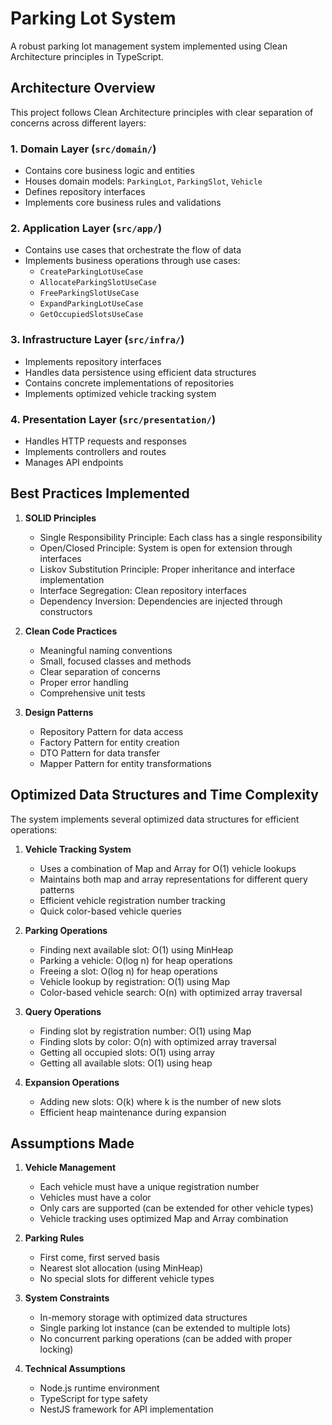 # Parking Lot System

A robust parking lot management system implemented using Clean Architecture principles in TypeScript.

## Architecture Overview

This project follows Clean Architecture principles with clear separation of concerns across different layers:

### 1. Domain Layer (`src/domain/`)
- Contains core business logic and entities
- Houses domain models: `ParkingLot`, `ParkingSlot`, `Vehicle`
- Defines repository interfaces
- Implements core business rules and validations

### 2. Application Layer (`src/app/`)
- Contains use cases that orchestrate the flow of data
- Implements business operations through use cases:
  - `CreateParkingLotUseCase`
  - `AllocateParkingSlotUseCase`
  - `FreeParkingSlotUseCase`
  - `ExpandParkingLotUseCase`
  - `GetOccupiedSlotsUseCase`

### 3. Infrastructure Layer (`src/infra/`)
- Implements repository interfaces
- Handles data persistence using efficient data structures
- Contains concrete implementations of repositories
- Implements optimized vehicle tracking system

### 4. Presentation Layer (`src/presentation/`)
- Handles HTTP requests and responses
- Implements controllers and routes
- Manages API endpoints

## Best Practices Implemented

1. **SOLID Principles**
   - Single Responsibility Principle: Each class has a single responsibility
   - Open/Closed Principle: System is open for extension through interfaces
   - Liskov Substitution Principle: Proper inheritance and interface implementation
   - Interface Segregation: Clean repository interfaces
   - Dependency Inversion: Dependencies are injected through constructors

2. **Clean Code Practices**
   - Meaningful naming conventions
   - Small, focused classes and methods
   - Clear separation of concerns
   - Proper error handling
   - Comprehensive unit tests

3. **Design Patterns**
   - Repository Pattern for data access
   - Factory Pattern for entity creation
   - DTO Pattern for data transfer
   - Mapper Pattern for entity transformations

## Optimized Data Structures and Time Complexity

The system implements several optimized data structures for efficient operations:

1. **Vehicle Tracking System**
   - Uses a combination of Map and Array for O(1) vehicle lookups
   - Maintains both map and array representations for different query patterns
   - Efficient vehicle registration number tracking
   - Quick color-based vehicle queries

2. **Parking Operations**
   - Finding next available slot: O(1) using MinHeap
   - Parking a vehicle: O(log n) for heap operations
   - Freeing a slot: O(log n) for heap operations
   - Vehicle lookup by registration: O(1) using Map
   - Color-based vehicle search: O(n) with optimized array traversal

3. **Query Operations**
   - Finding slot by registration number: O(1) using Map
   - Finding slots by color: O(n) with optimized array traversal
   - Getting all occupied slots: O(1) using array
   - Getting all available slots: O(1) using heap

4. **Expansion Operations**
   - Adding new slots: O(k) where k is the number of new slots
   - Efficient heap maintenance during expansion

## Assumptions Made

1. **Vehicle Management**
   - Each vehicle must have a unique registration number
   - Vehicles must have a color
   - Only cars are supported (can be extended for other vehicle types)
   - Vehicle tracking uses optimized Map and Array combination

2. **Parking Rules**
   - First come, first served basis
   - Nearest slot allocation (using MinHeap)
   - No special slots for different vehicle types

3. **System Constraints**
   - In-memory storage with optimized data structures
   - Single parking lot instance (can be extended to multiple lots)
   - No concurrent parking operations (can be added with proper locking)

4. **Technical Assumptions**
   - Node.js runtime environment
   - TypeScript for type safety
   - NestJS framework for API implementation
